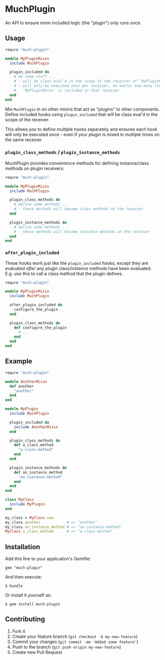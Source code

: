 # MuchPlugin

An API to ensure mixin included logic (the "plugin") only runs once.

## Usage

```ruby
requre "much-plugin"

module MyPluginMixin
  include MuchPlugin

  plugin_included do
    # do some stuff ...
    # - will be class eval'd in the scope of the receiver of `MyPluginMixin`
    # - will only be executed once per receiver, no matter how many times
    #   `MyPluginMixin` is included in that receiver
  end
end
```

Mix `MuchPlugin` in on other mixins that act as "plugins" to other components.  Define included hooks using `plugin_included` that will be class eval'd in the scope of the receiver.

This allows you to define multiple hooks separately and ensures each hook will only be executed once - even if your plugin is mixed in multiple times on the same receiver.

### `plugin_class_methods` / `plugin_instance_methods`

MuchPlugin provides convenience methods for defining instance/class methods on plugin receivers:

```ruby
requre "much-plugin"

module MyPluginMixin
  include MuchPlugin

  plugin_class_methods do
    # define some methods ...
    # - these methods will become class methods on the receiver
  end

  plugin_instance_methods do
    # define some methods ...
    # - these methods will become instance methods on the receiver
  end
end
```

### `after_plugin_included`

These hooks work just like the `plugin_included` hooks, except they are evaluated _after_ any plugin class/instance methods have been evaluated. E.g. use this to call a class method that the plugin defines.

```ruby
requre "much-plugin"

module MyPluginMixin
  include MuchPlugin

  after_plugin_included do
    configure_the_plugin
  end

  plugin_class_methods do
    def configure_the_plugin
      # ...
    end
  end
end
```

## Example

```ruby
requre "much-plugin"

module AnotherMixin
  def another
    "another"
  end
end

module MyPlugin
  include MuchPlugin

  plugin_included do
    include AnotherMixin
  end

  plugin_class_methods do
    def a_class_method
      "a-class-method"
    end
  end

  plugin_instance_methods do
    def an_instance_method
      "an-instance-method"
    end
  end
end

class MyClass
  include MyPlugin
end

my_class = MyClass.new
my_class.another            # => "another"
my_class.an_instance_method # => "an-instance-method"
MyClass.a_class_method      # => "a-class-method"
```

## Installation

Add this line to your application's Gemfile:

    gem "much-plugin"

And then execute:

    $ bundle

Or install it yourself as:

    $ gem install much-plugin

## Contributing

1. Fork it
2. Create your feature branch (`git checkout -b my-new-feature`)
3. Commit your changes (`git commit -am 'Added some feature'`)
4. Push to the branch (`git push origin my-new-feature`)
5. Create new Pull Request
